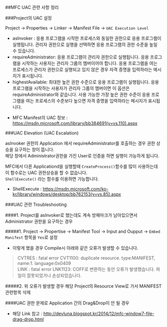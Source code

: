 ##MFC UAC 관련 사항 정리

###Project의 UAC 설정

Project -> Properties -> Linker -> Manifest File -> `UAC Execution Level`

- asInvoker : 응용 프로그램을 시작한 프로세스와 동일한 권한으로 응용 프로그램이 실행됩니다. 관리자 권한으로 실행을 선택하면 응용 프로그램의 권한 수준을 높일 수 있습니다.
- requireAdministrator: 응용 프로그램이 관리자 권한으로 실행됩니다. 응용 프로그램을 시작하는 사용자는 관리자 그룹의 멤버이어야 합니다. 응용 프로그램을 여는 프로세스가 관리자 권한으로 실행되고 있지 않은 경우 자격 증명을 입력하라는 메시지가 표시됩니다.
- highestAvailable: 최대한 높은 권한 수준으로 응용 프로그램이 실행됩니다. 응용 프로그램을 시작하는 사용자가 관리자 그룹의 멤버이면 이 옵션은 requireAdministrator와 같습니다. 사용 가능한 가장 높은 권한 수준이 응용 프로그램을 여는 프로세스의 수준보다 높으면 자격 증명을 입력하라는 메시지가 표시됩니다.
 
* MFC Manifest의 UAC 정보 : <https://msdn.microsoft.com/library/bb384691(v=vs.110).aspx>

###UAC Elevation (UAC Escalation)

asInvoker 권한의 Application 에서 requireAdministrator를 호출하는 경우 권한 상승을 요구하는 창이 뜹니다.  
해당 창에서 Administrator권한을 가진 User로 인증을 하면 실행이 가능하게 됩니다.

MFC에서 다른 Applicationd을 실행할때 `CreateProcess()`함수를 많이 사용하는데 이 함수로는 UAC 권한상승을 할 수 없습니다.  
`ShellExecute()` 라는 함수를 이용하면 가능합니다.

* ShellExecute : <https://msdn.microsoft.com/ko-kr/library/windows/desktop/bb762153(v=vs.85).aspx>

###UAC 관련 Troubleshooting

####1. Project를 asInvoker로 했는데도 계속 방패마크가 남아있으면서 Administrator 권한을 요구하는 경우

#####1. Project -> Propertise -> Manifest Tool -> Input and Oupput -> `Embed Manifest` 항목을 `Yes`로 설정
  - 이렇게 했을 경우 Compile시 아래와 같은 오류가 발생할 수 있습니다.

>CVTRES : fatal error CVT1100: duplicate resource.  type:MANIFEST, name:1. language:0x0409  
LINK : fatal error LNK1123: COFF로 변환하는 동안 오류가 발생했습니다. 파일이 잘못되었거나 손상되었습니다.  

#####2. 위 오류가 발생할 경우 해당 Project의 Resource View로 가서 MANIFEST 관련항목 삭제

####UAC 권한 문제로 Application 간의 Drag&Drop이 안 될 경우

* 해당 Link 참고 : <http://devluna.blogspot.kr/2014/12/mfc-window7-file-drag-drop.html>

